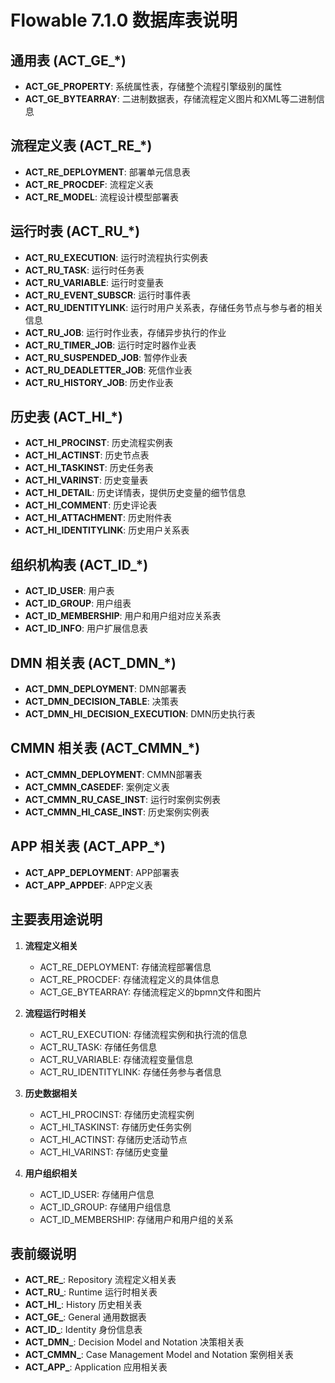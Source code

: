 <!--
 * @Author: jackning 270580156@qq.com
 * @Date: 2025-01-29 22:13:10
 * @LastEditors: jackning 270580156@qq.com
 * @LastEditTime: 2025-01-29 22:16:32
 * @Description: bytedesk.com https://github.com/Bytedesk/bytedesk
 *   Please be aware of the BSL license restrictions before installing Bytedesk IM – 
 *  selling, reselling, or hosting Bytedesk IM as a service is a breach of the terms and automatically terminates your rights under the license. 
 *  Business Source License 1.1: https://github.com/Bytedesk/bytedesk/blob/main/LICENSE 
 *  contact: 270580156@qq.com 
 * 
 * Copyright (c) 2025 by bytedesk.com, All Rights Reserved. 
-->
# Flowable 7.1.0 数据库表说明

## 通用表 (ACT_GE_*)

- **ACT_GE_PROPERTY**: 系统属性表，存储整个流程引擎级别的属性
- **ACT_GE_BYTEARRAY**: 二进制数据表，存储流程定义图片和XML等二进制信息

## 流程定义表 (ACT_RE_*)

- **ACT_RE_DEPLOYMENT**: 部署单元信息表
- **ACT_RE_PROCDEF**: 流程定义表
- **ACT_RE_MODEL**: 流程设计模型部署表

## 运行时表 (ACT_RU_*)

- **ACT_RU_EXECUTION**: 运行时流程执行实例表
- **ACT_RU_TASK**: 运行时任务表
- **ACT_RU_VARIABLE**: 运行时变量表
- **ACT_RU_EVENT_SUBSCR**: 运行时事件表
- **ACT_RU_IDENTITYLINK**: 运行时用户关系表，存储任务节点与参与者的相关信息
- **ACT_RU_JOB**: 运行时作业表，存储异步执行的作业
- **ACT_RU_TIMER_JOB**: 运行时定时器作业表
- **ACT_RU_SUSPENDED_JOB**: 暂停作业表
- **ACT_RU_DEADLETTER_JOB**: 死信作业表
- **ACT_RU_HISTORY_JOB**: 历史作业表

## 历史表 (ACT_HI_*)

- **ACT_HI_PROCINST**: 历史流程实例表
- **ACT_HI_ACTINST**: 历史节点表
- **ACT_HI_TASKINST**: 历史任务表
- **ACT_HI_VARINST**: 历史变量表
- **ACT_HI_DETAIL**: 历史详情表，提供历史变量的细节信息
- **ACT_HI_COMMENT**: 历史评论表
- **ACT_HI_ATTACHMENT**: 历史附件表
- **ACT_HI_IDENTITYLINK**: 历史用户关系表

## 组织机构表 (ACT_ID_*)

- **ACT_ID_USER**: 用户表
- **ACT_ID_GROUP**: 用户组表
- **ACT_ID_MEMBERSHIP**: 用户和用户组对应关系表
- **ACT_ID_INFO**: 用户扩展信息表

## DMN 相关表 (ACT_DMN_*)

- **ACT_DMN_DEPLOYMENT**: DMN部署表
- **ACT_DMN_DECISION_TABLE**: 决策表
- **ACT_DMN_HI_DECISION_EXECUTION**: DMN历史执行表

## CMMN 相关表 (ACT_CMMN_*)

- **ACT_CMMN_DEPLOYMENT**: CMMN部署表
- **ACT_CMMN_CASEDEF**: 案例定义表
- **ACT_CMMN_RU_CASE_INST**: 运行时案例实例表
- **ACT_CMMN_HI_CASE_INST**: 历史案例实例表

## APP 相关表 (ACT_APP_*)

- **ACT_APP_DEPLOYMENT**: APP部署表
- **ACT_APP_APPDEF**: APP定义表

## 主要表用途说明

1. **流程定义相关**
   - ACT_RE_DEPLOYMENT: 存储流程部署信息
   - ACT_RE_PROCDEF: 存储流程定义的具体信息
   - ACT_GE_BYTEARRAY: 存储流程定义的bpmn文件和图片

2. **流程运行时相关**
   - ACT_RU_EXECUTION: 存储流程实例和执行流的信息
   - ACT_RU_TASK: 存储任务信息
   - ACT_RU_VARIABLE: 存储流程变量信息
   - ACT_RU_IDENTITYLINK: 存储任务参与者信息

3. **历史数据相关**
   - ACT_HI_PROCINST: 存储历史流程实例
   - ACT_HI_TASKINST: 存储历史任务实例
   - ACT_HI_ACTINST: 存储历史活动节点
   - ACT_HI_VARINST: 存储历史变量

4. **用户组织相关**
   - ACT_ID_USER: 存储用户信息
   - ACT_ID_GROUP: 存储用户组信息
   - ACT_ID_MEMBERSHIP: 存储用户和用户组的关系

## 表前缀说明

- **ACT_RE_**: Repository 流程定义相关表
- **ACT_RU_**: Runtime 运行时相关表
- **ACT_HI_**: History 历史相关表
- **ACT_GE_**: General 通用数据表
- **ACT_ID_**: Identity 身份信息表
- **ACT_DMN_**: Decision Model and Notation 决策相关表
- **ACT_CMMN_**: Case Management Model and Notation 案例相关表
- **ACT_APP_**: Application 应用相关表
